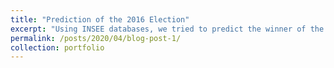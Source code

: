 ```yaml
---
title: "Prediction of the 2016 Election"
excerpt: "Using INSEE databases, we tried to predict the winner of the 2016 election by using socio-economic data from cities in France 1<br/><img src='/images/election.png'>"
permalink: /posts/2020/04/blog-post-1/
collection: portfolio
---
```



<!--stackedit_data:
eyJoaXN0b3J5IjpbLTEzNTQ1MTA3MDUsLTcyMDE3NDk0N119
-->